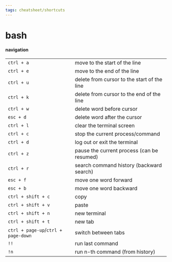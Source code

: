 ```yaml
---
tags: cheatsheet/shortcuts
---
```


# bash 

#### __navigation__
|   |   |
|---|---|
|`ctrl + a`|move to the start of the line|
|`ctrl + e`|move to the end of the line|
|`ctrl + u`|delete from cursor to the start of the line|
|`ctrl + k`|delete from cursor to the end of the line|
|`ctrl + w`|delete word before cursor|
|`esc + d`|delete word after the cursor|
|`ctrl + l`|clear the terminal screen|
|`ctrl + c`|stop the current process/command|
|`ctrl + d`|log out or exit the terminal|
|`ctrl + z`|pause the current process (can be resumed)|
|`ctrl + r`|search command history (backward search)|
|`esc + f`|move one word forward|
|`esc + b`|move one word backward|
|`ctrl + shift + c`|copy|
|`ctrl + shift + v`|paste|
|`ctrl + shift + n`|new terminal|
|`ctrl + shift + t`|new tab|
|`ctrl + page-up`/`ctrl + page-down`|switch between tabs|
|`!!`|run last command|
|`!n`|run n-th command (from history)|

